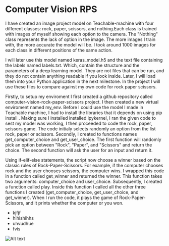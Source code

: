 # Computer Vision RPS

I have created an image project model on Teachable-machine with four different classes: rock, paper, scissors, and nothing.Each class is trained with images of myself showing each option to the camera. The "Nothing" class represents the lack of option in the image. The more images I train with, the more accurate the model will be. I took around 1000 images for each class in different positions of the same action.

I will later use this model named keras_model.h5 and the text file containing the labels named labels.txt. Which, contain the structure and the parameters of a deep learning model. They are not files that can be run, and they do not contain anything readable if you look inside. Later, I will load them into your Python application in the next milestone. In the project I will use these files to compare against my own code for rock paper scissors.

Firstly, to setup my enviroment I first created a github repository called computer-vision-rock-paper-scissors project. I then created a new virtual enviroment named my_env. Before I could use the model I made in Teachable machine, I had to install the libraries that it depends on using pip install <library>. Making sure I installed installed ipykernel, I ran the given code to sest my model was working, I then proceeded to code the rock, paper, scissors game. The code initialy selects randomly an option from the list rock, paper or scissors. Secondly, I created to functions names get_computer_choice and get_user_choice. The first function will randomly pick an option between "Rock", "Paper", and "Scissors" and return the choice. The second function will ask the user for an input and return it.

Using if-elif-else statements, the script now choose a winner based on the classic rules of Rock-Paper-Scissors. For example, if the computer chooses rock and the user chooses scissors, the computer wins. I wrapped this code in a function called get_winner and returned the winner. This function takes two arguments: computer_choice and user_choice. Subsequently, I created a function called play. Inside this function I called all the other three functions I created (get_computer_choice, get_user_choice, and get_winner). When I run the code, it plays the game of Rock-Paper-Scissors, and it prints whether the computer or you won.

* kjfjf
* hihishihhs
* uhvudhue
* fvis

![Alt text](../../../../../../../C:/Users/haris/Documents/Aicore/rockpaperscissors/computer-vision-rock-paper-scissors/Screenshot%202022-11-09%20233707.png)